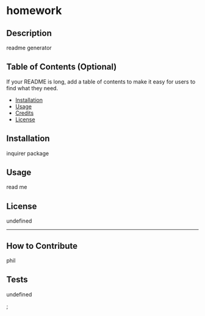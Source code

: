 # homework
  

  ## Description
  
 readme generator
  
  ## Table of Contents (Optional)

  If your README is long, add a table of contents to make it easy for users to find what they need.
  
  - [Installation](#installation)
  - [Usage](#usage)
  - [Credits](#credits)
  - [License](#license)
  
  ## Installation
  
  inquirer package
  
  
  ## Usage

  read me
  

      
  

  ## License
  
  undefined
  
  ---
  
  
  
  ## How to Contribute

  phil
  
  ## Tests

  undefined

;